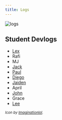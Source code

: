 ```yaml
---
title: Logs 
---
```


![logs](log.png)

## Student Devlogs

* [Lex](https://itslexwhoelse.itch.io/drawing-moving-and-seeing-code)
* Rafi
* MJ
* [Jack](https://flemin.itch.io/dmswc2025)
* [Paul](https://ipodmadeofshiplap.itch.io/dsmc-spring-2025)
* [Diego](https://orangutanjuicebox.blogspot.com/)
* [Jaiden](https://students.purchase.edu/jaiden.kelly/dms_blog/index.html)
* April
* [John](https://johnsch7.itch.io/devlog)
* Grace
* [Lee](https://leetusman.com/nosebook/log/)

<sub>*Icon by [Imaginationlol](https://www.flaticon.com/free-icon/log_12888222?term=stacked+logs&page=1&position=3&origin=search&related_id=12888222).*</sub>

